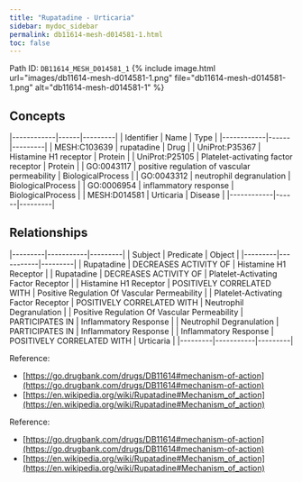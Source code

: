 ```yaml
---
title: "Rupatadine - Urticaria"
sidebar: mydoc_sidebar
permalink: db11614-mesh-d014581-1.html
toc: false 
---
```



Path ID: `DB11614_MESH_D014581_1`
{% include image.html url="images/db11614-mesh-d014581-1.png" file="db11614-mesh-d014581-1.png" alt="db11614-mesh-d014581-1" %}

## Concepts

|------------|------|---------|
| Identifier | Name | Type    |
|------------|------|---------|
| MESH:C103639 | rupatadine | Drug |
| UniProt:P35367 | Histamine H1 receptor | Protein |
| UniProt:P25105 | Platelet-activating factor receptor | Protein |
| GO:0043117 | positive regulation of vascular permeability | BiologicalProcess |
| GO:0043312 | neutrophil degranulation | BiologicalProcess |
| GO:0006954 | inflammatory response | BiologicalProcess |
| MESH:D014581 | Urticaria | Disease |
|------------|------|---------|

## Relationships

|---------|-----------|---------|
| Subject | Predicate | Object  |
|---------|-----------|---------|
| Rupatadine | DECREASES ACTIVITY OF | Histamine H1 Receptor |
| Rupatadine | DECREASES ACTIVITY OF | Platelet-Activating Factor Receptor |
| Histamine H1 Receptor | POSITIVELY CORRELATED WITH | Positive Regulation Of Vascular Permeability |
| Platelet-Activating Factor Receptor | POSITIVELY CORRELATED WITH | Neutrophil Degranulation |
| Positive Regulation Of Vascular Permeability | PARTICIPATES IN | Inflammatory Response |
| Neutrophil Degranulation | PARTICIPATES IN | Inflammatory Response |
| Inflammatory Response | POSITIVELY CORRELATED WITH | Urticaria |
|---------|-----------|---------|

Reference: 
  - [https://go.drugbank.com/drugs/DB11614#mechanism-of-action](https://go.drugbank.com/drugs/DB11614#mechanism-of-action)
  - [https://en.wikipedia.org/wiki/Rupatadine#Mechanism_of_action](https://en.wikipedia.org/wiki/Rupatadine#Mechanism_of_action)

Reference: 
  - [https://go.drugbank.com/drugs/DB11614#mechanism-of-action](https://go.drugbank.com/drugs/DB11614#mechanism-of-action)
  - [https://en.wikipedia.org/wiki/Rupatadine#Mechanism_of_action](https://en.wikipedia.org/wiki/Rupatadine#Mechanism_of_action)
